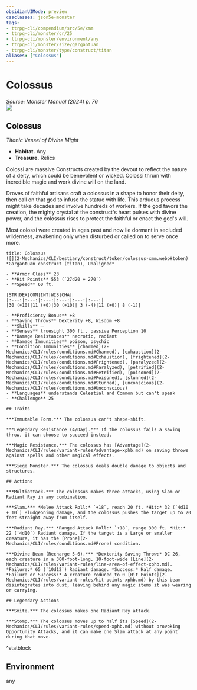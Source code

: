 ```yaml
---
obsidianUIMode: preview
cssclasses: json5e-monster
tags:
- ttrpg-cli/compendium/src/5e/xmm
- ttrpg-cli/monster/cr/25
- ttrpg-cli/monster/environment/any
- ttrpg-cli/monster/size/gargantuan
- ttrpg-cli/monster/type/construct/titan
aliases: ["Colossus"]
---
```

# Colossus
*Source: Monster Manual (2024) p. 76*  
![](2-Mechanics/CLI/bestiary/construct/img/colossus.webp#right)

## Colossus

*Titanic Vessel of Divine Might*

- **Habitat.** Any  
- **Treasure.** Relics  

Colossi are massive Constructs created by the devout to reflect the nature of a deity, which could be benevolent or wicked. Colossi thrum with incredible magic and work divine will on the land.

Droves of faithful artisans craft a colossus in a shape to honor their deity, then call on that god to infuse the statue with life. This arduous process might take decades and involve hundreds of workers. If the god favors the creation, the mighty crystal at the construct's heart pulses with divine power, and the colossus rises to protect the faithful or enact the god's will.

Most colossi were created in ages past and now lie dormant in secluded wilderness, awakening only when disturbed or called on to serve once more.

```ad-statblock
title: Colossus
![](2-Mechanics/CLI/bestiary/construct/token/colossus-xmm.webp#token)
*Gargantuan construct (titan), Unaligned*

- **Armor Class** 23 
- **Hit Points** 553 (`27d20 + 270`) 
- **Speed** 60 ft.

|STR|DEX|CON|INT|WIS|CHA|
|:---:|:---:|:---:|:---:|:---:|:---:|
|30 (+10)|11 (+0)|30 (+10)| 3 (-4)|11 (+0)| 8 (-1)|

- **Proficiency Bonus** +8
- **Saving Throws** Dexterity +8, Wisdom +8
- **Skills** ⏤
- **Senses** truesight 300 ft., passive Perception 10
- **Damage Resistances** necrotic, radiant
- **Damage Immunities** poison, psychic
- **Condition Immunities** [charmed](2-Mechanics/CLI/rules/conditions.md#Charmed), [exhaustion](2-Mechanics/CLI/rules/conditions.md#Exhaustion), [frightened](2-Mechanics/CLI/rules/conditions.md#Frightened), [paralyzed](2-Mechanics/CLI/rules/conditions.md#Paralyzed), [petrified](2-Mechanics/CLI/rules/conditions.md#Petrified), [poisoned](2-Mechanics/CLI/rules/conditions.md#Poisoned), [stunned](2-Mechanics/CLI/rules/conditions.md#Stunned), [unconscious](2-Mechanics/CLI/rules/conditions.md#Unconscious)
- **Languages** understands Celestial and Common but can't speak
- **Challenge** 25

## Traits

***Immutable Form.*** The colossus can't shape-shift.

***Legendary Resistance (4/Day).*** If the colossus fails a saving throw, it can choose to succeed instead.

***Magic Resistance.*** The colossus has [Advantage](2-Mechanics/CLI/rules/variant-rules/advantage-xphb.md) on saving throws against spells and other magical effects.

***Siege Monster.*** The colossus deals double damage to objects and structures.

## Actions

***Multiattack.*** The colossus makes three attacks, using Slam or Radiant Ray in any combination.

***Slam.*** *Melee Attack Roll:* `+18`, reach 20 ft. *Hit:* 32 (`4d10 + 10`) Bludgeoning damage, and the colossus pushes the target up to 20 feet straight away from itself.

***Radiant Ray.*** *Ranged Attack Roll:* `+18`, range 300 ft. *Hit:* 22 (`4d10`) Radiant damage. If the target is a Large or smaller creature, it has the [Prone](2-Mechanics/CLI/rules/conditions.md#Prone) condition.

***Divine Beam (Recharge 5-6).*** *Dexterity Saving Throw:* DC 26, each creature in a 300-foot-long, 10-foot-wide [Line](2-Mechanics/CLI/rules/variant-rules/line-area-of-effect-xphb.md). *Failure:* 65 (`10d12`) Radiant damage. *Success:* Half damage. *Failure or Success:* A creature reduced to 0 [Hit Points](2-Mechanics/CLI/rules/variant-rules/hit-points-xphb.md) by this beam disintegrates into dust, leaving behind any magic items it was wearing or carrying.

## Legendary Actions

***Smite.*** The colossus makes one Radiant Ray attack.

***Stomp.*** The colossus moves up to half its [Speed](2-Mechanics/CLI/rules/variant-rules/speed-xphb.md) without provoking Opportunity Attacks, and it can make one Slam attack at any point during that move.
```
^statblock

## Environment

any